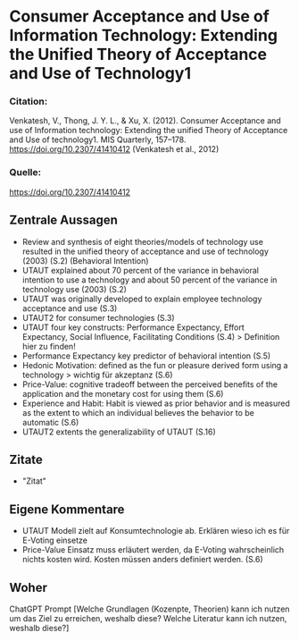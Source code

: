 #  Consumer Acceptance and Use of Information Technology: Extending the Unified Theory of Acceptance and Use of Technology1

### Citation:
Venkatesh, V., Thong, J. Y. L., & Xu, X. (2012). Consumer Acceptance and use of Information technology: Extending the unified Theory of Acceptance and Use of technology1. MIS Quarterly, 157–178. https://doi.org/10.2307/41410412
(Venkatesh et al., 2012)

### Quelle:
https://doi.org/10.2307/41410412

## Zentrale Aussagen
- Review and synthesis of eight theories/models of technology use resulted in the unified theory of acceptance and use of technology (2003) (S.2) (Behavioral Intention)
- UTAUT explained about 70 percent of the variance in behavioral intention to use a technology and about 50 percent of the variance in technology use (2003) (S.2)
- UTAUT was originally developed to explain employee technology acceptance and use (S.3)
- UTAUT2 for consumer technologies (S.3)
- UTAUT four key constructs: Performance Expectancy, Effort Expectancy, Social Influence, Facilitating Conditions (S.4) > Definition hier zu finden!
- Performance Expectancy key predictor of behavioral intention (S.5)
- Hedonic Motivation: defined as the fun or pleasure derived form using a technology > wichtig für akzeptanz (S.6)
- Price-Value: cognitive tradeoff between the perceived benefits of the application and the monetary cost for using them (S.6)
- Experience and Habit: Habit is viewed as prior behavior and is measured as the extent to which an individual believes the behavior to be automatic (S.6)
- UTAUT2 extents the generalizability of UTAUT (S.16)

## Zitate
- "Zitat"

## Eigene Kommentare
- UTAUT Modell zielt auf Konsumtechnologie ab. Erklären wieso ich es für E-Voting einsetze
- Price-Value Einsatz muss erläutert werden, da E-Voting wahrscheinlich nichts kosten wird. Kosten müssen anders definiert werden. (S.6)

## Woher
ChatGPT Prompt [Welche Grundlagen (Kozenpte, Theorien) kann ich nutzen um das Ziel zu erreichen, weshalb diese? Welche Literatur kann ich nutzen, weshalb diese?]